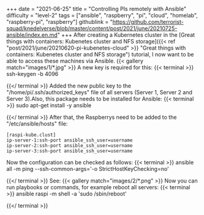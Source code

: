 +++
date = "2021-06-25"
title = "Controlling PIs remotely with Ansible"
difficulty = "level-2"
tags = ["ansible", "raspberry", "pi", "cloud", "homelab", "raspberry-pi", "raspberry"]
githublink = "https://github.com/terrorist-squad/knedelverse/blob/master/content/post/2021/june/20210725-ansible/index.en.md"
+++
After creating a Kubernetes cluster in the [Great things with containers: Kubenetes cluster and NFS storage]({{< ref "post/2021/june/20210620-pi-kubenetes-cloud" >}} "Great things with containers: Kubenetes cluster and NFS storage") tutorial, I now want to be able to access these machines via Ansible.
{{< gallery match="images/1/*.jpg" >}}
A new key is required for this:
{{< terminal >}}
ssh-keygen -b 4096

{{</ terminal >}}
Added the new public key to the "/home/pi/.ssh/authorized_keys" file of all servers (Server 1, Server 2 and Server 3).Also, this package needs to be installed for Ansible:
{{< terminal >}}
sudo apt-get install -y ansible

{{</ terminal >}}
After that, the Raspberrys need to be added to the "/etc/ansible/hosts" file:
```
[raspi-kube.clust]
ip-server-1:ssh-port ansible_ssh_user=username 
ip-server-2:ssh-port ansible_ssh_user=username 
ip-server-3:ssh-port ansible_ssh_user=username 

```
Now the configuration can be checked as follows:
{{< terminal >}}
ansible all -m ping --ssh-common-args='-o StrictHostKeyChecking=no'

{{</ terminal >}}
See:
{{< gallery match="images/2/*.png" >}}
Now you can run playbooks or commands, for example reboot all servers:
{{< terminal >}}
ansible raspi -m shell -a 'sudo /sbin/reboot'

{{</ terminal >}}
